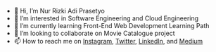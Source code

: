 - 👋 Hi, I’m Nur Rizki Adi Prasetyo
- 👀 I’m interested in Software Engineering and Cloud Engineering 
- 🌱 I’m currently learning Front-End Web Development Learning Path
- 💞️ I’m looking to collaborate on Movie Catalogue project
- 📫 How to reach me on 
<a href="https://www.instagram.com/nurrizkiadip_/" target="_blank">Instagram</a>, 
<a href="https://twitter.com/NAdiprasetyo" target="_blank">Twitter</a>, 
<a href="https://www.linkedin.com/in/nur-rizki-adi-prasetyo-2a2ba0157/" target="_blank">LinkedIn</a>, and 
<a href="https://medium.com/@nrap.rizki10" target="_blank">Medium</a>

<!---
nurrizkiap/nurrizkiap is a ✨ special ✨ repository because its `README.md` (this file) appears on your GitHub profile.
You can click the Preview link to take a look at your changes.
--->
